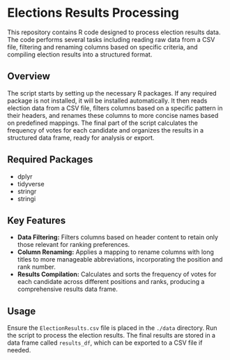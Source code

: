 # Elections Results Processing

This repository contains R code designed to process election results data. The code performs several tasks including reading raw data from a CSV file, filtering and renaming columns based on specific criteria, and compiling election results into a structured format.

## Overview

The script starts by setting up the necessary R packages. If any required package is not installed, it will be installed automatically. It then reads election data from a CSV file, filters columns based on a specific pattern in their headers, and renames these columns to more concise names based on predefined mappings. The final part of the script calculates the frequency of votes for each candidate and organizes the results in a structured data frame, ready for analysis or export.

## Required Packages

- dplyr
- tidyverse
- stringr
- stringi

## Key Features

- **Data Filtering:** Filters columns based on header content to retain only those relevant for ranking preferences.
- **Column Renaming:** Applies a mapping to rename columns with long titles to more manageable abbreviations, incorporating the position and rank number.
- **Results Compilation:** Calculates and sorts the frequency of votes for each candidate across different positions and ranks, producing a comprehensive results data frame.

## Usage

Ensure the `ElectionResults.csv` file is placed in the `./data` directory. Run the script to process the election results. The final results are stored in a data frame called `results_df`, which can be exported to a CSV file if needed.
